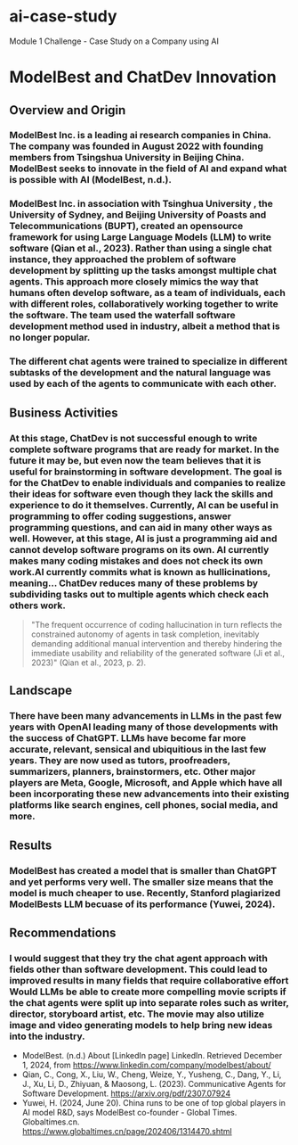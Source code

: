 # ai-case-study
Module 1 Challenge - Case Study on a Company using AI

# ModelBest and ChatDev Innovation

## Overview and Origin

### ModelBest Inc. is a leading ai research companies in China. The company was founded in August 2022 with founding members from Tsingshua University in Beijing China. ModelBest seeks to innovate in the field of AI and expand what is possible with AI (ModelBest, n.d.).

### ModelBest Inc. in association with Tsinghua University , the University of Sydney, and Beijing University of Poasts and Telecommunications (BUPT), created an opensource framework for using Large Language Models (LLM) to write software (Qian et al., 2023). Rather than using a single chat instance, they approached the problem of software development by splitting up the tasks amongst multiple chat agents. This approach more closely mimics the way that humans often develop software, as a team of individuals, each with different roles, collaboratively working together to write the software. The team used the waterfall software development method used in industry, albeit a method that is no longer popular.

### The different chat agents were trained to specialize in different subtasks of the development and the natural language was used by each of the agents to communicate with each other.

## Business Activities

### At this stage, ChatDev is not successful enough to write complete software programs that are ready for market. In the future it may be, but even now the team believes that it is useful for brainstorming in software development. The goal is for the ChatDev to enable individuals and companies to realize their ideas for software even though they lack the skills and experience to do it themselves. Currently, AI can be useful in programming to offer coding suggestions, answer programming questions, and can aid in many other ways as well. However, at this stage, AI is just a programming aid and cannot develop software programs on its own. AI currently makes many coding mistakes and does not check its own work.AI currently commits what is known as hullicinations, meaning... ChatDev reduces many of these problems by subdividing tasks out to multiple agents which check each others work.

> "The frequent occurrence of coding hallucination in turn reflects the constrained autonomy of
> agents in task completion, inevitably demanding
> additional manual intervention and thereby hindering the immediate usability and reliability of the
> generated software (Ji et al., 2023)" (Qian et al., 2023, p. 2).

## Landscape

### There have been many advancements in LLMs in the past few years with OpenAI leading many of those developments with the success of ChatGPT. LLMs have become far more accurate, relevant, sensical and ubiquitious in the last few years. They are now used as tutors, proofreaders, summarizers, planners, brainstormers, etc. Other major players are Meta, Google, Microsoft, and Apple which have all been incorporating these new advancements into their existing platforms like search engines, cell phones, social media, and more.

## Results
### ModelBest has created a model that is smaller than ChatGPT and yet performs very well. The smaller size means that the model is much cheaper to use. Recently, Stanford plagiarized ModelBests LLM becuase of its performance (Yuwei, 2024).

## Recommendations

### I would suggest that they try the chat agent approach with fields other than software development. This could lead to improved results in many fields that require collaborative effort Would LLMs be able to create more compelling movie scripts if the chat agents were split up into separate roles such as writer, director, storyboard artist, etc. The movie may also utilize image and video generating models to help bring new ideas into the industry.

* ModelBest. (n.d.) About [LinkedIn page] LinkedIn. Retrieved December 1, 2024, from https://www.linkedin.com/company/modelbest/about/
* Qian, C., Cong, X., Liu, W., Cheng, Weize, Y., Yusheng, C., Dang, Y., Li, J., Xu, Li, D., Zhiyuan, & Maosong, L. (2023). Communicative Agents for Software Development. https://arxiv.org/pdf/2307.07924
* Yuwei, H. (2024, June 20). China runs to be one of top global players in AI model R&D, says ModelBest co-founder - Global Times. Globaltimes.cn. https://www.globaltimes.cn/page/202406/1314470.shtml
